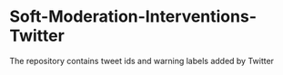 # Soft-Moderation-Interventions-Twitter
The repository contains tweet ids and warning labels added by Twitter 
